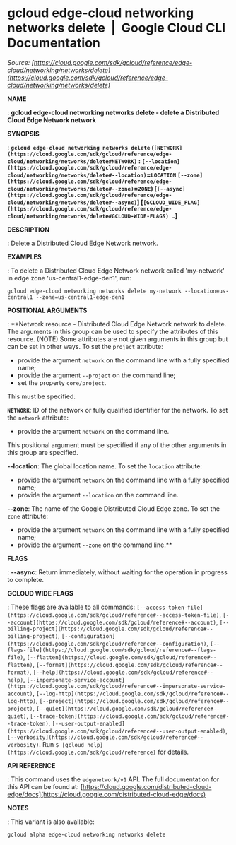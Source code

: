 # gcloud edge-cloud networking networks delete  |  Google Cloud CLI Documentation

*Source: [https://cloud.google.com/sdk/gcloud/reference/edge-cloud/networking/networks/delete](https://cloud.google.com/sdk/gcloud/reference/edge-cloud/networking/networks/delete)*

**NAME**

: **gcloud edge-cloud networking networks delete - delete a Distributed Cloud Edge Network network**

**SYNOPSIS**

: **`gcloud edge-cloud networking networks delete` (`[NETWORK](https://cloud.google.com/sdk/gcloud/reference/edge-cloud/networking/networks/delete#NETWORK)` : `[--location](https://cloud.google.com/sdk/gcloud/reference/edge-cloud/networking/networks/delete#--location)`=`LOCATION` `[--zone](https://cloud.google.com/sdk/gcloud/reference/edge-cloud/networking/networks/delete#--zone)`=`ZONE`) [`[--async](https://cloud.google.com/sdk/gcloud/reference/edge-cloud/networking/networks/delete#--async)`] [`[GCLOUD_WIDE_FLAG](https://cloud.google.com/sdk/gcloud/reference/edge-cloud/networking/networks/delete#GCLOUD-WIDE-FLAGS) …`]**

**DESCRIPTION**

: Delete a Distributed Cloud Edge Network network.

**EXAMPLES**

: To delete a Distributed Cloud Edge Network network called 'my-network' in edge
zone 'us-central1-edge-den1', run:

```
gcloud edge-cloud networking networks delete my-network --location=us-central1 --zone=us-central1-edge-den1
```

**POSITIONAL ARGUMENTS**

: **Network resource - Distributed Cloud Edge Network network to delete. The
arguments in this group can be used to specify the attributes of this resource.
(NOTE) Some attributes are not given arguments in this group but can be set in
other ways.
To set the `project` attribute:

- provide the argument `network` on the command line with a fully
specified name;
- provide the argument `--project` on the command line;
- set the property `core/project`.

This must be specified.

**`NETWORK`**:
ID of the network or fully qualified identifier for the network.
To set the `network` attribute:

- provide the argument `network` on the command line.

This positional argument must be specified if any of the other arguments in this
group are specified.

**--location**:
The global location name.
To set the `location` attribute:

- provide the argument `network` on the command line with a fully
specified name;
- provide the argument `--location` on the command line.

**--zone**:
The name of the Google Distributed Cloud Edge zone.
To set the `zone` attribute:

- provide the argument `network` on the command line with a fully
specified name;
- provide the argument `--zone` on the command line.**

**FLAGS**

: **--async**:
Return immediately, without waiting for the operation in progress to complete.

**GCLOUD WIDE FLAGS**

: These flags are available to all commands: `[--access-token-file](https://cloud.google.com/sdk/gcloud/reference#--access-token-file)`,
`[--account](https://cloud.google.com/sdk/gcloud/reference#--account)`, `[--billing-project](https://cloud.google.com/sdk/gcloud/reference#--billing-project)`,
`[--configuration](https://cloud.google.com/sdk/gcloud/reference#--configuration)`,
`[--flags-file](https://cloud.google.com/sdk/gcloud/reference#--flags-file)`,
`[--flatten](https://cloud.google.com/sdk/gcloud/reference#--flatten)`, `[--format](https://cloud.google.com/sdk/gcloud/reference#--format)`, `[--help](https://cloud.google.com/sdk/gcloud/reference#--help)`, `[--impersonate-service-account](https://cloud.google.com/sdk/gcloud/reference#--impersonate-service-account)`,
`[--log-http](https://cloud.google.com/sdk/gcloud/reference#--log-http)`,
`[--project](https://cloud.google.com/sdk/gcloud/reference#--project)`, `[--quiet](https://cloud.google.com/sdk/gcloud/reference#--quiet)`, `[--trace-token](https://cloud.google.com/sdk/gcloud/reference#--trace-token)`, `[--user-output-enabled](https://cloud.google.com/sdk/gcloud/reference#--user-output-enabled)`,
`[--verbosity](https://cloud.google.com/sdk/gcloud/reference#--verbosity)`.
Run `$ [gcloud help](https://cloud.google.com/sdk/gcloud/reference)` for details.

**API REFERENCE**

: This command uses the `edgenetwork/v1` API. The full documentation
for this API can be found at: [https://cloud.google.com/distributed-cloud-edge/docs](https://cloud.google.com/distributed-cloud-edge/docs)

**NOTES**

: This variant is also available:

```
gcloud alpha edge-cloud networking networks delete
```